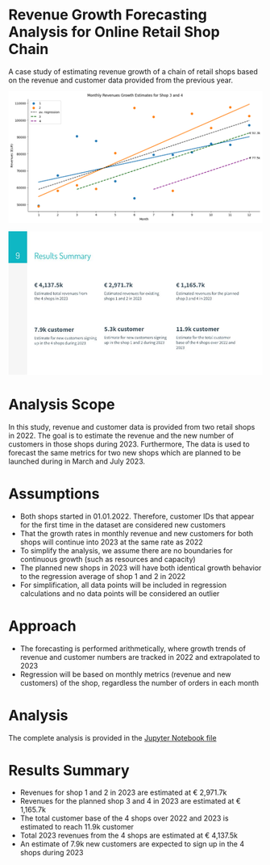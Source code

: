 # Revenue Growth Forecasting Analysis for Online Retail Shop Chain

A case study of estimating revenue growth of a chain of retail shops based on the revenue and customer data provided from the previous year.

![](img/projection_snapshot.png)

![](img/result-summary.jpg)

# Analysis Scope

In this study, revenue and customer data is provided from two retail shops in 2022. The goal is to estimate the revenue and the new number of customers in those shops during 2023. Furthermore, The data is used to forecast the same metrics for two new shops which are planned to be launched during in March and July 2023.

# Assumptions

- Both shops started in 01.01.2022. Therefore, customer IDs that appear for the first time in the dataset are considered new customers
- That the growth rates in monthly revenue and new customers for both shops will continue into 2023 at the same rate as 2022
- To simplify the analysis, we assume there are no boundaries for continuous growth (such as resources and capacity)
- The planned new shops in 2023 will have both identical growth behavior to the regression average of shop 1 and 2 in 2022
- For simplification, all data points will be included in regression calculations and no data points will be considered an outlier

# Approach

- The forecasting is performed arithmetically, where growth trends of revenue and customer numbers are tracked in 2022 and extrapolated to 2023
- Regression will be based on monthly metrics (revenue and new customers) of the shop, regardless the number of orders in each month

# Analysis

The complete analysis is provided in the [Jupyter Notebook file](revenue_forecasting.ipynb)

# Results Summary

- Revenues for shop 1 and 2 in 2023 are estimated at € 2,971.7k
- Revenues for the planned shop 3 and 4 in 2023 are estimated at € 1,165.7k
- The total customer base of the 4 shops over 2022 and 2023 is estimated to reach 11.9k customer
- Total 2023 revenues from the 4 shops are estimated at € 4,137.5k
- An estimate of 7.9k new customers are expected to sign up in the 4 shops during 2023
